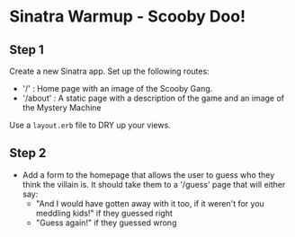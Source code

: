 # Sinatra Warmup - Scooby Doo!

## Step 1

Create a new Sinatra app. Set up the following routes:

- '/' : Home page with an image of the Scooby Gang.
- '/about' : A static page with a description of the game and an image of the Mystery Machine

Use a `layout.erb` file to DRY up your views.

## Step 2

- Add a form to the homepage that allows the user to guess who they think the villain is. It should take them to a '/guess' page that will either say:
  - "And I would have gotten away with it too, if it weren't for you meddling kids!" if they guessed right
  - "Guess again!" if they guessed wrong